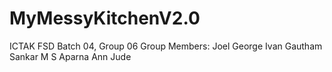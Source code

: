 # MyMessyKitchenV2.0
ICTAK FSD Batch 04, Group 06
Group Members:
Joel George Ivan
Gautham Sankar M S
Aparna Ann Jude
